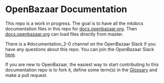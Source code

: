 # OpenBazaar Documentation

This repo is a work in progress. The goal is to have all the mkdocs documentation files in this repo for [docs.openbazaar.org](docs.openbazaar.org). Then [docs.openbazaar.org](docs.openbazaar.org) can load files directly from master. 

There is a #documentation_2-0 channel on the OpenBazaar Slack if you have any questions about this repo. You can join the OpenBazaar Slack [here](https://openbazaar.slack.com).

If you are new to OpenBazaar, the easiest way to start contributing to this documentation repo is to fork it, define some term(s) in the [Glossary](docs/glossary.md) and make a pull request. 
